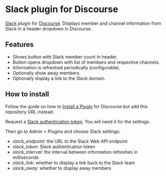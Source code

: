 # Slack plugin for Discourse
[Slack] plugin for [Discourse]. Displays member and channel information from Slack in a header dropdown in Discourse.

[slack]: https://slack.com/
[discourse]: http://www.discourse.org/

## Features
- Shows button with Slack member count in header.
- Button opens dropdown with list of members and respective channels.
- Information is refreshed periodically (configurable). 
- Optionally show away members.
- Optionally display a link to the Slack domain.

## How to install
Follow the guide on how to [Install a Plugin][plugin] for Discourse but add this repository URL instead.

Request a [Slack authentication token][auth]. You will need it for the settings.

Then go to Admin > Plugins and choose Slack settings:
- *slack_endpoint*: the URL to the Slack Web API endpoint
- *slack_token*: Slack authentication token
- *slack_interval*: the interval between information refreshes in milliseconds
- *slack_link*: whether to display a link back to the Slack team
- *slack_away*: whether to display away members

[plugin]: https://meta.discourse.org/t/install-a-plugin/19157
[auth]: https://api.slack.com/web#authentication
